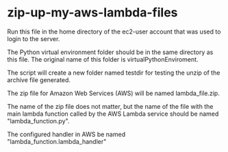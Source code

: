 # zip-up-my-aws-lambda-files

Run this file in the home directory of the ec2-user account that was used to login to the server.  

The Python virtual environment folder should be in the same directory as this file.  The original name of this folder is virtualPythonEnviroment.  

The script will create a new folder named testdir for testing the unzip of the archive file generated. 

The zip file for Amazon Web Services (AWS) will be named lambda_file.zip.  

The name of the zip file does not matter, but the name of the file with the main lambda function called by the AWS Lambda service should be named "lambda_function.py".  

The configured handler in AWS be named "lambda_function.lambda_handler" 

